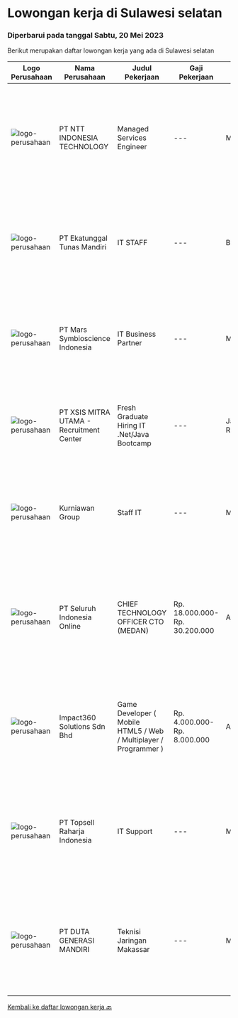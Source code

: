
  # Lowongan kerja di Sulawesi selatan

  ### Diperbarui pada tanggal Sabtu, 20 Mei 2023

  Berikut merupakan daftar lowongan kerja yang ada di Sulawesi selatan

  |Logo Perusahaan | Nama Perusahaan | Judul Pekerjaan | Gaji Pekerjaan | Lokasi | Deskripsi | Tanggal diunggah | Pranala |
  | -------------- | --------------- | --------------- | --------- | --------- | -------------- | ------- | ----------- |
  |![logo-perusahaan](https://image-service-cdn.seek.com.au/f525f049cf8ce97a388001196b7113e11512c773/ee4dce1061f3f616224767ad58cb2fc751b8d2dc)|PT NTT INDONESIA TECHNOLOGY|Managed Services Engineer|---|Makassar|Job Requirements: Bachelor's degree in computer science or software engineering Relevant certifications : CCNA/CCNP, VCP, Microsoft 365 | Certified:...|Jumat, 19 Mei 2023|https://www.jobstreet.co.id/id/job/managed-services-engineer-4327948?token=0~72a42391-e08e-4e69-91e7-4209ccfc7e18&sectionRank=1&jobId=jobstreet-id-job-4327948|
|![logo-perusahaan](https://image-service-cdn.seek.com.au/dd65320e13a69039d580dc1d79e737ef4b54ec33/ee4dce1061f3f616224767ad58cb2fc751b8d2dc)|PT Ekatunggal Tunas Mandiri|IT STAFF|---|Bogor|"Anda Seorang Yang Proaktif, Komunikatif &amp; Menyukai Pekerjaan Bidang IT ?"PT. Ekatunggal Tunas Mandiri adalah perusahaan yang sedang berkembang...|Rabu, 10 Mei 2023|https://www.jobstreet.co.id/id/job/it-staff-4328458?token=0~72a42391-e08e-4e69-91e7-4209ccfc7e18&sectionRank=2&jobId=jobstreet-id-job-4328458|
|![logo-perusahaan](https://image-service-cdn.seek.com.au/bab14f371629d1abc09565d5ce4631348c179775/ee4dce1061f3f616224767ad58cb2fc751b8d2dc)|PT Mars Symbioscience Indonesia|IT Business Partner|---|Makassar|Job Purpose :Functional expert is required to guarantee that system is in line with business process and the investment on deployment is not wastedKey...|Kamis, 11 Mei 2023|https://www.jobstreet.co.id/id/job/it-business-partner-4329416?token=0~72a42391-e08e-4e69-91e7-4209ccfc7e18&sectionRank=3&jobId=jobstreet-id-job-4329416|
|![logo-perusahaan](https://image-service-cdn.seek.com.au/fa12dd378bd230f83b9ccd636b4121ebbb347455/ee4dce1061f3f616224767ad58cb2fc751b8d2dc)|PT XSIS MITRA UTAMA - Recruitment Center|Fresh Graduate Hiring IT .Net/Java Bootcamp|---|Jakarta Raya|What we offer you: Integrated Training Full Stack specialist in .Net/Java Soft Skills Training. Real &amp; varied experiences (IT Project...|Kamis, 11 Mei 2023|https://www.jobstreet.co.id/id/job/fresh-graduate-hiring-it-.net-java-bootcamp-4329799?token=0~72a42391-e08e-4e69-91e7-4209ccfc7e18&sectionRank=4&jobId=jobstreet-id-job-4329799|
|![logo-perusahaan](https://image-service-cdn.seek.com.au/cb48ff19948519bb9942aef1e75a18da4acdd29d/ee4dce1061f3f616224767ad58cb2fc751b8d2dc)|Kurniawan Group|Staff IT|---|Makassar|Pendidikan Minimal S1 Teknik Informatika/Teknik Komputer/Ilmu Komputer Mampu melakukan troubleshooting dan maintenance hardware &amp; software PC,...|Sabtu, 06 Mei 2023|https://www.jobstreet.co.id/id/job/staff-it-4321666?token=0~72a42391-e08e-4e69-91e7-4209ccfc7e18&sectionRank=5&jobId=jobstreet-id-job-4321666|
|![logo-perusahaan](https://image-service-cdn.seek.com.au/c768f0670f8f8212da7de609b6af9d0b2e5134cc/ee4dce1061f3f616224767ad58cb2fc751b8d2dc)|PT Seluruh Indonesia Online|CHIEF TECHNOLOGY OFFICER CTO (MEDAN)|Rp. 18.000.000-Rp. 30.200.000|Aceh|Memiliki pengalaman leadership sebagai Manager sebelumnya.Back End Engineer1. Memiliki pengalaman dalam membangun RESTful APIs2. Menguasai bahasa...|Selasa, 02 Mei 2023|https://www.jobstreet.co.id/id/job/chief-technology-officer-cto-medan-4315001?token=0~72a42391-e08e-4e69-91e7-4209ccfc7e18&sectionRank=6&jobId=jobstreet-id-job-4315001|
|![logo-perusahaan](https://image-service-cdn.seek.com.au/35b00a50395e5c8ad6bf2130dfd2a19f9f4bbec5/ee4dce1061f3f616224767ad58cb2fc751b8d2dc)|Impact360 Solutions Sdn Bhd|Game Developer ( Mobile HTML5 / Web / Multiplayer / Programmer )|Rp. 4.000.000-Rp. 8.000.000|Aceh|We are hiring remote HTML5 game developers from all parts of Indonesia. If you have real experience building HTML5 games or applications, you're...|Jumat, 21 April 2023|https://www.jobstreet.co.id/id/job/game-developer-mobile-html5-web-multiplayer-programmer-5363367/origin/my?token=0~72a42391-e08e-4e69-91e7-4209ccfc7e18&sectionRank=7&jobId=jobstreet-my-job-5363367|
|![logo-perusahaan](https://image-service-cdn.seek.com.au/ae356464c97f69ec3244b4271b99e9fd6e8f21f1/ee4dce1061f3f616224767ad58cb2fc751b8d2dc)|PT Topsell Raharja Indonesia|IT Support|---|Makassar|- Mengolah database/server perusahaan dan menjaga keamanan system. - Membuat program yang dibutuhkan perusahaaan dalam business analyst, marketing...|Kamis, 18 Mei 2023|https://www.jobstreet.co.id/id/job/it-support-1035684399?token=0~72a42391-e08e-4e69-91e7-4209ccfc7e18&sectionRank=8&jobId=jobstreet-id-job-1035684399|
|![logo-perusahaan](https://image-service-cdn.seek.com.au/f6d4c20e039a9103d16d613786829da485a07a5f/ee4dce1061f3f616224767ad58cb2fc751b8d2dc)|PT DUTA GENERASI MANDIRI|Teknisi Jaringan Makassar|---|Makassar|- Melakukan aktivitas instalasi dan aktivasi kepada pelanggan. - Memberikan dukungan teknis kepada pelanggan melalui pemecahan masalah jarak jauh atau...|Kamis, 11 Mei 2023|https://www.jobstreet.co.id/id/job/teknisi-jaringan-makassar-1035768971?token=0~72a42391-e08e-4e69-91e7-4209ccfc7e18&sectionRank=9&jobId=jobstreet-id-job-1035768971|


  [Kembali ke daftar lowongan kerja 🔙](../README.md#daftar-lowongan-kerja)
  